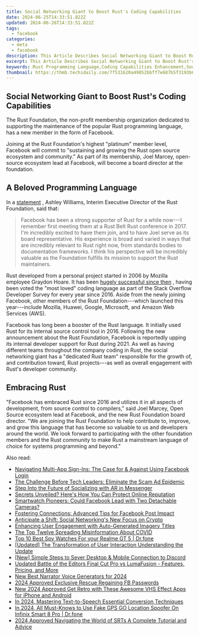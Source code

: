 ```yaml
---
title: Social Networking Giant to Boost Rust's Coding Capabilities
date: 2024-06-25T14:33:51.822Z
updated: 2024-06-26T14:33:51.822Z
tags:
  - facebook
categories:
  - meta
  - facebook
description: This Article Describes Social Networking Giant to Boost Rust's Coding Capabilities
excerpt: This Article Describes Social Networking Giant to Boost Rust's Coding Capabilities
keywords: Rust Programming Language,Coding Capabilities Enhancement,Social Networking Platforms,Giant Tech Company Collaboration,Software Development Trends,Systems Programming Enhancement,Tech Industry Updates
thumbnail: https://thmb.techidaily.com/7f531620a49852bbff7e687b5f3193b68bdfdcb0db935514f90e93325010d261.jpg
---
```


## Social Networking Giant to Boost Rust's Coding Capabilities

 The Rust Foundation, the non-profit membership organization dedicated to supporting the maintenance of the popular Rust programming language, has a new member in the form of Facebook.

 Joining at the Rust Foundation's highest "platinum" member level, Facebook will commit to "sustaining and growing the Rust open source ecosystem and community." As part of its membership, Joel Marcey, open-source ecosystem lead at Facebook, will become a board director at the foundation.

## A Beloved Programming Language

 In a [statement](https://developers.facebook.com/blog/post/2021/04/29/facebook-joins-rust-foundation/) , Ashley Williams, Interim Executive Director of the Rust Foundation, said that:

> Facebook has been a strong supporter of Rust for a while now---I remember first meeting them at a Rust Belt Rust conference in 2017\. I'm incredibly excited to have them join, and to have Joel serve as its board representative. His experience is broad and varied in ways that are incredibly relevant to Rust right now, from standards bodies to documentation frameworks. I think his perspective will be incredibly valuable as the Foundation fulfills its mission to support the Rust maintainers.

 Rust developed from a personal project started in 2006 by Mozilla employee Graydon Hoare. It has been [hugely successful since then](https://www.makeuseof.com/tag/reasons-rust-exciting-programming-language/) , having been voted the "most loved" coding language as part of the Stack Overflow Developer Survey for every year since 2016\. Aside from the newly joining Facebook, other members of the Rust Foundation---which launched this year---include Mozilla, Huawei, Google, Microsoft, and Amazon Web Services (AWS).

 Facebook has long been a booster of the Rust language. It initially used Rust for its internal source control tool in 2016\. Following the new announcement about the Rust Foundation, Facebook is reportedly upping its internal developer support for Rust during 2021\. As well as having different teams throughout the company coding in Rust, the social networking giant has a "dedicated Rust team" responsible for the growth of, and contribution toward, Rust projects---as well as overall engagement with Rust's developer community.

## Embracing Rust

 "Facebook has embraced Rust since 2016 and utilizes it in all aspects of development, from source control to compilers," said Joel Marcey, Open Source ecosystem lead at Facebook, and the new Rust Foundation board director. "We are joining the Rust Foundation to help contribute to, improve, and grow this language that has become so valuable to us and developers around the world. We look forward to participating with the other foundation members and the Rust community to make Rust a mainstream language of choice for systems programming and beyond."


<ins class="adsbygoogle"
     style="display:block"
     data-ad-format="autorelaxed"
     data-ad-client="ca-pub-7571918770474297"
     data-ad-slot="1223367746"></ins>



<ins class="adsbygoogle"
     style="display:block"
     data-ad-client="ca-pub-7571918770474297"
     data-ad-slot="8358498916"
     data-ad-format="auto"
     data-full-width-responsive="true"></ins>

<span class="atpl-alsoreadstyle">Also read:</span>
<div><ul>
<li><a href="https://facebook.techidaily.com/navigating-multi-app-sign-ins-the-case-for-and-against-using-facebook-login/"><u>Navigating Multi-App Sign-Ins: The Case for & Against Using Facebook Login</u></a></li>
<li><a href="https://facebook.techidaily.com/the-challenge-before-tech-leaders-eliminate-the-scam-ad-epidemic/"><u>The Challenge Before Tech Leaders: Eliminate the Scam Ad Epidemic</u></a></li>
<li><a href="https://facebook.techidaily.com/step-into-the-future-of-socializing-with-ar-in-messenger/"><u>Step Into the Future of Socializing with AR in Messenger</u></a></li>
<li><a href="https://facebook.techidaily.com/secrets-unveiled-heres-how-you-can-protect-online-reputation/"><u>Secrets Unveiled? Here's How You Can Protect Online Reputation</u></a></li>
<li><a href="https://facebook.techidaily.com/smartwatch-pioneers-could-facebook-lead-with-two-detachable-cameras/"><u>Smartwatch Pioneers: Could Facebook Lead with Two Detachable Cameras?</u></a></li>
<li><a href="https://facebook.techidaily.com/fostering-connections-advanced-tips-for-facebook-post-impact/"><u>Fostering Connections: Advanced Tips for Facebook Post Impact</u></a></li>
<li><a href="https://facebook.techidaily.com/anticipate-a-shift-social-networkings-new-focus-on-crypto/"><u>Anticipate a Shift: Social Networking's New Focus on Crypto</u></a></li>
<li><a href="https://facebook.techidaily.com/enhancing-user-engagement-with-auto-generated-imagery-titles/"><u>Enhancing User Engagement with Auto-Generated Imagery Titles</u></a></li>
<li><a href="https://facebook.techidaily.com/the-top-twelve-spreading-misinformation-about-covid/"><u>The Top Twelve Spreading Misinformation About COVID</u></a></li>
<li><a href="https://android-location-track.techidaily.com/top-10-best-spy-watches-for-your-realme-gt-5-drfone-by-drfone-virtual-android/"><u>Top 10 Best Spy Watches For your Realme GT 5 | Dr.fone</u></a></li>
<li><a href="https://instagram-video-recordings.techidaily.com/updated-the-transformation-of-user-interaction-understanding-the-update/"><u>[Updated] The Transformation of User Interaction  Understanding the Update</u></a></li>
<li><a href="https://discord-videos.techidaily.com/new-simple-steps-to-sever-desktop-and-mobile-connection-to-discord/"><u>[New] Simple Steps to Sever Desktop & Mobile Connection to Discord</u></a></li>
<li><a href="https://ai-vdieo-software.techidaily.com/updated-battle-of-the-editors-final-cut-pro-vs-lumafusion-features-pricing-and-more/"><u>Updated Battle of the Editors Final Cut Pro vs LumaFusion - Features, Pricing, and More</u></a></li>
<li><a href="https://ai-voice.techidaily.com/new-best-narrator-voice-generators-for-2024/"><u>New Best Narrator Voice Generators for 2024</u></a></li>
<li><a href="https://facebook-videos.techidaily.com/2024-approved-exclusive-rescue-regaining-fb-passwords/"><u>2024 Approved  Exclusive Rescue  Regaining FB Passwords</u></a></li>
<li><a href="https://video-creation-software.techidaily.com/new-2024-approved-get-retro-with-these-awesome-vhs-effect-apps-for-iphone-and-android/"><u>New 2024 Approved Get Retro with These Awesome VHS Effect Apps for iPhone and Android</u></a></li>
<li><a href="https://ai-video-apps.techidaily.com/in-2024-mastering-text-to-speech-essential-conversion-techniques/"><u>In 2024, Mastering Text-to-Speech Essential Conversion Techniques</u></a></li>
<li><a href="https://fake-location.techidaily.com/in-2024-all-must-knows-to-use-fake-gps-go-location-spoofer-on-infinix-smart-8-pro-drfone-by-drfone-virtual-android/"><u>In 2024, All Must-Knows to Use Fake GPS GO Location Spoofer On Infinix Smart 8 Pro | Dr.fone</u></a></li>
<li><a href="https://extra-support.techidaily.com/2024-approved-navigating-the-world-of-srts-a-complete-tutorial-and-advice/"><u>2024 Approved  Navigating the World of SRTs  A Complete Tutorial and Advice</u></a></li>
</ul></div>
